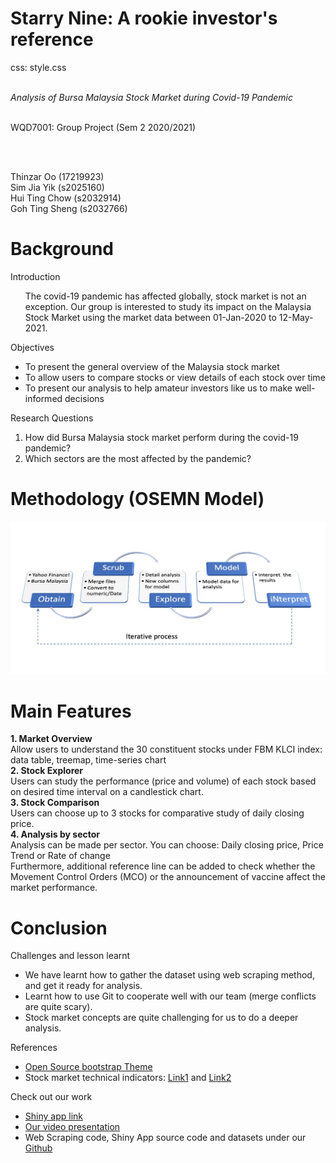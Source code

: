 Starry Nine: A rookie investor's reference
========================================================
css: style.css

<div class="box">
<div class="group"><br>
<div class="group-header"><i>Analysis of Bursa Malaysia Stock Market during Covid-19 Pandemic</i></div><br>

WQD7001: Group Project (Sem 2 2020/2021)

<br><br>

Thinzar Oo (17219923)<br>
Sim Jia Yik (s2025160)<br>
Hui Ting Chow (s2032914)<br>
Goh Ting Sheng (s2032766)
</div></div>

Background
========================================================

<div class="header">Introduction</div>
<div class="content">
<ol>The covid-19 pandemic has affected globally, stock market is not an exception. Our group is interested to study its impact on the Malaysia Stock Market using the market data between 01-Jan-2020 to 12-May-2021.</ol>
</div>

<div class="header">Objectives</div>
<div class="content">
<ul>
<li>To present the general overview of the Malaysia stock market</li>
<li>To allow users to compare stocks or view details of each stock over time</li>
<li>To present our analysis to help amateur investors like us to make well-informed decisions</li>
</ul>
</div>

<div class="header">Research Questions</div>
<div class="content">
<ol>
<li>How did Bursa Malaysia stock market perform during the covid-19 pandemic?</li>
<li>Which sectors are the most affected by the pandemic?</li>
</ol>
</div>



Methodology (OSEMN Model)
========================================================
<div class="midcenter">
<img src="presentation-figure/methodology.jpg"></img>
</div>

Main Features
========================================================
<div class="content">
<div class="header"><b>1. Market Overview</b></div>
<div class="content">Allow users to understand the 30 constituent stocks under FBM KLCI index: data table, treemap, time-series chart</div>
<div class="header"><b>2. Stock Explorer</b></div>
<div class="content">Users can study the performance (price and volume) of each stock based on desired time interval on a candlestick chart.<div class="content">
<div class="header"><b>3. Stock Comparison</b></div>
<div class="content">Users can choose up to 3 stocks for comparative study of daily closing price.</div>
<div class="header"><b>4. Analysis by sector</b></div>
<div class="content">Analysis can be made per sector. You can choose: Daily closing price, Price Trend or Rate of change
<br/>
Furthermore, additional reference line can be added to check whether the Movement Control Orders (MCO) or the announcement of vaccine affect the market performance.
</div>
</div>

Conclusion
========================================================
<div class="header">Challenges and lesson learnt</div>
<div class="content">
<ul>
<li>We have learnt how to gather the dataset using web scraping method, and get it ready for analysis.</li>
<li>Learnt how to use Git to cooperate well with our team (merge conflicts are quite scary).</li>
<li>Stock market concepts are quite challenging for us to do a deeper analysis.</li>
</ul>
</div>

<div class="header">References</div>
<div class="content">
<ul>
  <li><a href="http://wrapbootstrap.com/preview/WB0JR603C">Open Source bootstrap Theme</a></li>
  
  <li>Stock market technical indicators:
      <a href="https://bookdown.org/kochiuyu/Technical-Analysis-with-R/technical-indicators.html" target="_blank">Link1</a>
      and 
      <a href="http://rstudio-pubs-static.s3.amazonaws.com/495641_b5c18cffd89941a3baf43c1e5dde5ee2.html#introduction" target="_blank">Link2</a>
  </li>
</ul>
</div>

<div class="header">Check out our work</div>
<div class="content">
<ul>
  <li><a href="https://thinzar.shinyapps.io/StarryNineGroupProject/" target="_blank">Shiny app link</a></li>
  <li><a href="" target="_blank">Our video presentation</a>
  </li>
  <li>Web Scraping code, Shiny App source code and datasets under our <a href="https://github.com/thinzaroo/wqd7001_group_project" target="_blank">Github</a></li>
</ul>
</div>
